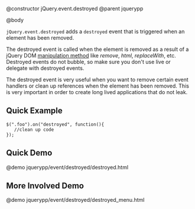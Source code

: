 @constructor jQuery.event.destroyed
@parent jquerypp

@body

`jQuery.event.destroyed` adds a `destroyed` event that is triggered when an element has been removed.

The destroyed event is called when the element is removed as a result of a jQuery DOM
[manipulation method](http://api.jquery.com/category/manipulation/) like *remove*, *html*, *replaceWith*, etc.
Destroyed events do not bubble, so make sure you don't use live or delegate with destroyed events.

The destroyed event is very useful when you want to remove certain event handlers or clean up references
when the element has been removed. This is very important in order to create long lived applications
that do not leak.

## Quick Example

	$(".foo").on("destroyed", function(){
	   //clean up code
	});

## Quick Demo

@demo jquerypp/event/destroyed/destroyed.html 

## More Involved Demo

@demo jquerypp/event/destroyed/destroyed_menu.html